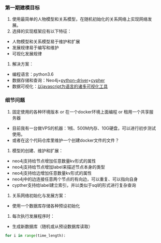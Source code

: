 ### 第一期建模目标
1. 使用最简单的人物模型和关系模型，在随机初始化的关系网络上实现网络发展。
1. 选择的实现框架应有以下特征：
 * 人物模型和关系模型易于维护和扩展
 * 发展规律易于编写和维护
 * 可视化发展规律
1. 解决方案：
 * 编程语言：python3.6
 * 数据存储和查询：Neo4j+[python-driver](https://neo4j.com/developer/python/)+[cypher](https://neo4j.com/docs/cypher-refcard/current/)
 * 数据可视化：[以javascript为语言的诸多可视化工具](https://neo4j.com/developer/guide-data-visualization/)

### 细节问题
1. 固定使用的各种环境版本 or 在一个docker环境上面编程 or 租用一个共享服务器
 * 目前我有一台做VPS的机器：1核、500M内存、10G硬盘，可以进行初步测试使用。
 * 或者在这个代码仓库里维护一个创建docker文件的文件？
1. 模型的创建、维护和扩展：
 * neo4j支持给节点增加任意数量kv形式的属性
 * neo4j支持给节点增加label来描述节点本身的类型
 * neo4j支持给边增加任意数量kv形式的属性
 * neo4j中的边连接任意两个节点的有向边，可以重复、可以指向自身
 * cypther支持给label建立索引，并以类似于sql的形式进行复杂查询
1. 关系网络初始化与发展方案：
 * 使用一个数据库存储各种预设初始化
1. 每次执行发展程序时：
 * 生成新数据库（随机或从预设数据库读取）
```python
for i in range(time_length):
   
```

